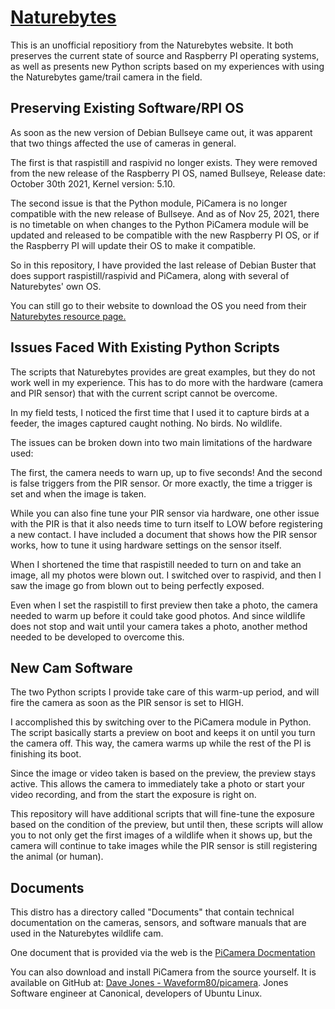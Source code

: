 # [Naturebytes](https://naturebytes.org/)

This is an unofficial repositiory from the Naturebytes website. It both preserves the current state of source and Raspberry PI operating systems, as well as presents new Python scripts based on my experiences with using the Naturebytes game/trail camera in the field.

## Preserving Existing Software/RPI OS

As soon as the new version of Debian Bullseye came out, it was apparent that two things affected the use of cameras in general. 

The first is that raspistill and raspivid no longer exists. They were removed from the new release of the Raspberry PI OS, named Bullseye, Release date: October 30th 2021, Kernel version: 5.10.

The second issue is that the Python module, PiCamera is no longer compatible with the new release of Bullseye. And as of Nov 25, 2021, there is no timetable on when changes to the Python PiCamera module will be updated and released to be compatible with the new Raspberry PI OS, or if the Raspberry PI will update their OS to make it compatible.

So in this repository, I have provided the last release of Debian Buster that does support raspistill/raspivid and PiCamera, along with several of Naturebytes' own OS.

You can still go to their website to download the OS you need from their [Naturebytes resource page.](https://naturebytes.org/2020/09/03/wildlife-cam-kit-resources/)

## Issues Faced With Existing Python Scripts

The scripts that Naturebytes provides are great examples, but they do not work well in my experience. This has to do more with the hardware (camera and PIR sensor) that with the current script cannot be overcome.

In my field tests, I noticed the first time that I used it to capture birds at a feeder, the images captured caught nothing. No birds. No wildlife. 

The issues can be broken down into two main limitations of the hardware used:

The first, the camera needs to warn up, up to five seconds! And the second is false triggers from the PIR sensor. Or more exactly, the time a trigger is set and when the image is taken.

While you can also fine tune your PIR sensor via hardware, one other issue with the PIR is that it also needs time to turn itself to LOW before registering a new contact. I have included a document that shows how the PIR sensor works, how to tune it using hardware settings on the sensor itself.

When I shortened the time that raspistill needed to turn on and take an image, all my photos were blown out. I switched over to raspivid, and then I saw the image go from blown out to being perfectly exposed.

Even when I set the raspistill to first preview then take a photo, the camera needed to warm up before it could take good photos. And since wildlife does not stop and wait until your camera takes a photo, another method needed to be developed to overcome this.


## New Cam Software

The two Python scripts I provide take care of this warm-up period, and will fire the camera as soon as the PIR sensor is set to HIGH.

I accomplished this by switching over to the PiCamera module in Python. The script basically starts a preview on boot and keeps it on until you turn the camera off. This way, the camera warms up while the rest of the PI is finishing its boot. 

Since the image or video taken is based on the preview, the preview stays active. This allows the camera to immediately take a photo or start your video recording, and from the start the exposure is right on.

This repository will have additional scripts that will fine-tune the exposure based on the condition of the preview, but until then, these scripts will allow you to not only get the first images of a wildlife when it shows up, but the camera will continue to take images while the PIR sensor is still registering the animal (or human).
 
 ## Documents
 
 This distro has a directory called "Documents" that contain technical documentation on the cameras, sensors, and software manuals that are used in the Naturebytes wildlife cam.
 
 One document that is provided via the web is the [PiCamera Docmentation](https://picamera.readthedocs.io/en/release-1.13/)
 
 You can also download and install PiCamera from the source yourself. It is available on GitHub at: [Dave Jones - Waveform80/picamera](https://github.com/waveform80/picamera). Jones Software engineer at Canonical, developers of Ubuntu Linux.
 
